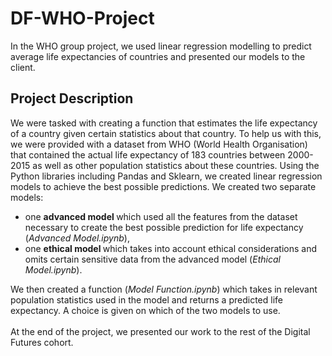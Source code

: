 # DF-WHO-Project
In the WHO group project, we used linear regression modelling to predict average life expectancies of countries and presented our models to the client.

## Project Description
We were tasked with creating a function that estimates the life expectancy of a country given certain statistics about that country. To help us with this, we were provided with a dataset from WHO (World Health Organisation) that contained the actual life expectancy of 183 countries between 2000-2015 as well as other population statistics about these countries. Using the Python libraries including Pandas and Sklearn, we created linear regression models to achieve the best possible predictions. We created two separate models:
* one <b> advanced model </b> which used all the features from the dataset necessary to create the best possible prediction for life expectancy (<i>Advanced Model.ipynb</i>),
* one <b> ethical model </b> which takes into account ethical considerations and omits certain sensitive data from the advanced model (<i>Ethical Model.ipynb</i>).

We then created a function (<i>Model Function.ipynb</i>) which takes in relevant population statistics used in the model and returns a predicted life expectancy. A choice is given on which of the two models to use.
\
\
At the end of the project, we presented our work to the rest of the Digital Futures cohort.
